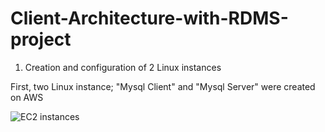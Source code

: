 # Client-Architecture-with-RDMS-project

1. Creation and configuration of 2 Linux instances

First, two Linux instance; "Mysql Client" and "Mysql Server" were created on AWS 

![EC2 instances](https://github.com/oghare01/Client-Architecture-with-RDMS-project/assets/141191975/7fda984b-90a7-47fa-a187-3f779e94dffe)

